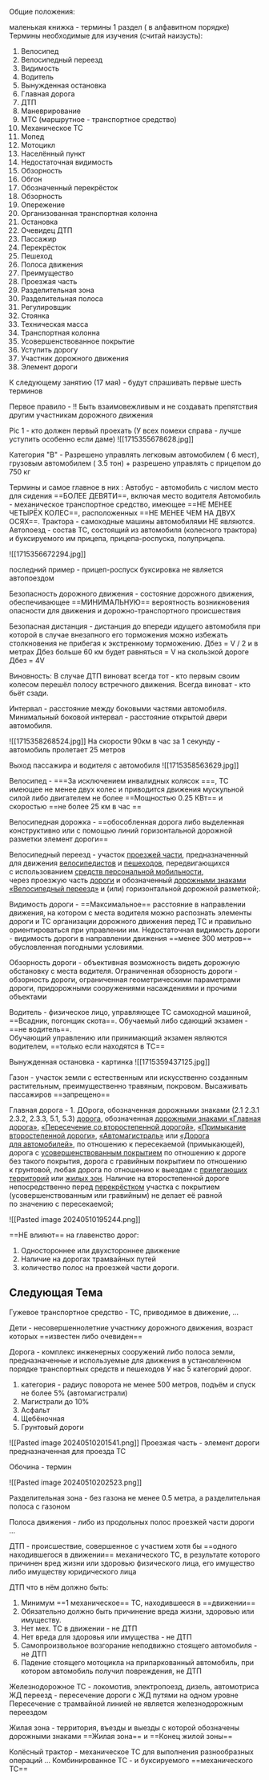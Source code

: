 Общие положения: 

маленькая книжка - термины 1 раздел ( в алфавитном порядке)
Термины необходимые для изучения (считай наизусть):

1. Велосипед
2. Велосипедный переезд
3. Видимость
4. Водитель
5. Вынужденная остановка
6. Главная дорога
7. ДТП
8. Маневрирование
9. МТС (маршрутное - транспортное средство)
10. Механическое ТС
11. Мопед
12. Мотоцикл
13. Населённый пункт
14. Недостаточная видимость
15.  Обзорность
16. Обгон
17. Обозначенный перекрёсток
18. Обзорность
19. Опережение
20. Организованная транспортная колонна
21. Остановка
22. Очевидец ДТП
23. Пассажир
24. Перекрёсток
25. Пешеход
26. Полоса движения
27. Преимущество
28. Проезжая часть
29. Разделительная зона
30. Разделительная полоса
31. Регулировщик
32. Стоянка
33. Техническая масса
34. Транспортная колонна
35. Усовершенствованное покрытие
36. Уступить дорогу
37. Участник дорожного движения
38. Элемент дороги

К следующему занятию (17 мая) - будут спрашивать первые шесть терминов

Первое правило - 
!! Быть взаимовежливым и не создавать препятствия другим участникам дорожного движения

Pic 1 - кто должен первый проехать (У всех помехи справа - лучше уступить особенно если даме)
![[1715355678628.jpg]]

Категория "B" - Разрешено управлять легковым автомобилем ( 6 мест), грузовым автомобилем ( 3.5 тон) + разрешено управлять с прицепом до 750 кг

Термины и самое главное в них :
Автобус - автомобиль с числом место для сидения ==БОЛЕЕ ДЕВЯТИ==, включая место водителя
Автомобиль - механическое транспортное средство, имеющее ==НЕ МЕНЕЕ ЧЕТЫРЁХ КОЛЕС==, расположенных ==НЕ МЕНЕЕ ЧЕМ НА ДВУХ ОСЯХ==.  Трактора - самоходные машины автомобилями НЕ являются.
Автопоезд - состав ТС, состоящий из автомобиля (колесного трактора) и буксируемого им прицепа, прицепа-роспуска, полуприцепа.

![[1715356672294.jpg]]

последний пример - прицеп-роспуск
буксировка не является автопоездом

Безопасность дорожного движения - состояние дорожного движения, обеспечивающее ==МИНИМАЛЬНУЮ== вероятность возникновения опасности для движения и дорожно-транспортного происшествия

Безопасная дистанция - дистанция до впереди идущего автомобиля при которой в случае внезапного его торможения можно избежать столкновения не прибегая к экстренному торможению.
	Дбез = V / 2  и в метрах  Дбез больше 60 км будет равняться = V на скользкой дороге Дбез = 4V 

Виновность:
В случае ДТП виноват всегда тот - кто первым своим колесом перешёл полосу встречного движения. Всегда виноват - кто бьёт сзади.

Интервал - расстояние между боковыми частями автомобиля. Минимальный боковой интервал - расстояние открытой двери автомобиля.

 ![[1715358268524.jpg]]
 На скорости 90км в час за 1 секунду - автомобиль пролетает 25 метров

Выход пассажира и водителя с автомобиля
![[1715358563629.jpg]]


Велосипед  - ===За исключением инвалидных колясок ===, ТС имеющее не менее двух колес и приводится движения мускульной силой либо двигателем не более ==Мощностью 0.25 КВт== и  скоростью ==не более 25 км в час ==

Велосипедная дорожка - ==обособленная дорога либо выделенная конструктивно или с помощью линий горизонтальной дорожной разметки элемент дороги==

Велосипедный переезд - участок [проезжей части](https://adrive.by/pdd/by?chap=ch1#chs_it2.55), предназначенный для движения [велосипедистов](https://adrive.by/pdd/by?chap=ch1#chs_it2.5) и [пешеходов](https://adrive.by/pdd/by?chap=ch1#chs_it2.46), передвигающихся с использованием [средств персональной мобильности](https://adrive.by/pdd/by?chap=ch1#chs_it2.60_1), через проезжую часть [дороги](https://adrive.by/pdd/by?chap=ch1#chs_it2.15) и обозначенный [дорожными знаками «Велосипедный переезд»](https://adrive.by/pdd/by?chap=ap2_ch2_pr5#ap2_ch2_it5.16.3g) и (или) горизонтальной дорожной разметкой;.

Видимость дороги - ==Максимальное== расстояние в направлении движения, на котором с места водителя можно распознать элементы дороги и ТС организации дорожного движения перед ТС и правильно ориентироваться при управлении им.
	Недостаточная видимость дороги - видимость дороги в направлении движения ==менее 300 метров== обусловленная погодными условиями.

Обзорность дороги - объективная возможность видеть дорожную обстановку с места водителя.
	Ограниченная обзорность дороги - обзорность дороги, ограниченная геометрическими параметрами дороги, придорожными сооружениями насаждениями и прочими объектами

Водитель - физическое лицо, управляющее ТС самоходной машиной, ==Всадник, погонщик скота==. Обучаемый либо сдающий экзамен - ==не водитель==.  
	Обучающий управлению или принимающий экзамен являются водителем, ==только если находятся в ТС==

Вынужденная остановка - картинка
![[1715359437125.jpg]]

Газон - участок земли с естественным или искусственно созданным растительным, преимущественно травяным, покровом. Высаживать пассажиров ==запрещено==

Главная дорога - 1. ДОрога, обозначенная дорожными знаками (2.1 2.3.1 2.3.2, 2.3.3, 5.1, 5.3)
[дорога](https://adrive.by/pdd/by?chap=ch1#chs_it2.15), обозначенная [дорожными знаками «Главная дорога»](https://adrive.by/pdd/by?chap=ap2_ch2_pr2#ap2_ch2_it2.1g), [«Пересечение со второстепенной дорогой»](https://adrive.by/pdd/by?chap=ap2_ch2_pr2#ap2_ch2_it2.3.1g), [«Примыкание второстепенной дороги»](https://adrive.by/pdd/by?chap=ap2_ch2_pr2#ap2_ch2_it2.3.2g), [«Автомагистраль»](https://adrive.by/pdd/by?chap=ap2_ch2_pr5#ap2_ch2_it5.1g) или [«Дорога для автомобилей»](https://adrive.by/pdd/by?chap=ap2_ch2_pr5#ap2_ch2_it5.3g), по отношению к пересекаемой (примыкающей), дорога с [усовершенствованным покрытием](https://adrive.by/pdd/by?chap=ch1#chs_it2.75) по отношению к дороге без такого покрытия, дорога с гравийным покрытием по отношению к грунтовой, любая дорога по отношению к выездам с [прилегающих территорий](https://adrive.by/pdd/by?chap=ch1#chs_it2.53) или [жилых зон](https://adrive.by/pdd/by?chap=ch1#chs_it2.21). Наличие на второстепенной дороге непосредственно перед [перекрёстком](https://adrive.by/pdd/by?chap=ch1#chs_it2.45) участка с покрытием (усовершенствованным или гравийным) не делает её равной по значению с пересекаемой;

![[Pasted image 20240510195244.png]]

==НЕ влияют== на главенство дорог:
1. Одностороннее или двухстороннее движение
2. Наличие на дорогах трамвайных путей
3. количество полос на проезжей части дороги.


## Следующая Тема 

Гужевое транспортное средство - ТС, приводимое в движение, ...

Дети - несовершеннолетние участнику дорожного движения, возраст которых ==известен либо очевиден==

Дорога - комплекс инженерных сооружений либо полоса земли, предназначенные и используемые для движения в установленном порядке транспортных средств и пешеходов
У нас 5 категорий дорог. 
1. категория - радиус поворота не менее 500 метров, подъём и спуск не более 5% (автомагистрали)
2. Магистрали до 10%
3.  Асфальт
4. Щебёночная
5. Грунтовый дороги

![[Pasted image 20240510201541.png]]
Проезжая часть - элемент дороги предназначенная для проезда ТС

Обочина - термин

![[Pasted image 20240510202523.png]]

Разделительная зона - без газона не менее 0.5 метра, а разделительная полоса с газоном

Полоса движения - либо из продольных полос проезжей части дороги ...

ДТП - происшествие, совершенное с участием хотя бы ==одного находившегося в движении== механического ТС, в результате которого причинен вред жизни или здоровью физического лица, его имущество либо имуществу юридического лица

ДТП что в нём должно быть:
 1. Минимум ==1 механическое== ТС, находившееся в ==движении==
 2. Обязательно должно быть причинение вреда жизни, здоровью или имуществу.
 3. Нет мех. ТС в движении  - не ДТП
 4. Нет вреда для здоровья или имущества - не ДТП
 5. Самопроизвольное возгорание неподвижно стоящего автомобиля - не ДТП
 6. Падение стоящего мотоцикла на припаркованный автомобиль, при котором автомобиль получил повреждения, не ДТП

Железнодорожное ТС - локомотив, электропоезд, дизель, автомотриса
ЖД переезд - пересечение дороги с ЖД путями на одном уровне
	Пересечение с трамвайной линией не является железнодорожным переездом

Жилая зона - территория, въезды и выезды с которой обозначены дорожными знаками ==Жилая зона== и ==Конец жилой зоны==

Колёсный трактор - механическое ТС для выполнения разнообразных операций ...
Комбинированное ТС - и буксируемого ==механического ТС==
